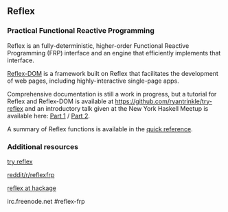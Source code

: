 ## Reflex
### Practical Functional Reactive Programming

Reflex is an fully-deterministic, higher-order Functional Reactive Programming (FRP) interface and an engine that efficiently implements that interface.

[Reflex-DOM](https://github.com/ryantrinkle/reflex-dom) is a framework built on Reflex that facilitates the development of web pages, including highly-interactive single-page apps.

Comprehensive documentation is still a work in progress, but a tutorial for Reflex and Reflex-DOM is available at https://github.com/ryantrinkle/try-reflex and an introductory talk given at the New York Haskell Meetup is available here: [Part 1](https://www.youtube.com/watch?v=mYvkcskJbc4) / [Part 2](https://www.youtube.com/watch?v=3qfc9XFVo2c).

A summary of Reflex functions is available in the [quick reference](Quickref.md).

### Additional resources
[try reflex](https://github.com/ryantrinkle/try-reflex)

[reddit/r/reflexfrp](http://www.reddit.com/r/reflexfrp)

[reflex at hackage](https://hackage.haskell.org/package/reflex)

irc.freenode.net #reflex-frp
